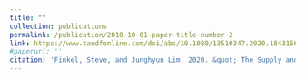 ```yaml
---
title: ""
collection: publications
permalink: /publication/2010-10-01-paper-title-number-2
link: https://www.tandfonline.com/doi/abs/10.1080/13510347.2020.1843156
#paperurl: ''
citation: 'Finkel, Steve, and Junghyun Lim. 2020. &quot; The Supply and Demand Model of Civic Education: Evidence from A Field Experiment in the Democratic Republic of Congo &quot; <i>Democratization</i>. 28(5).'
---
```



